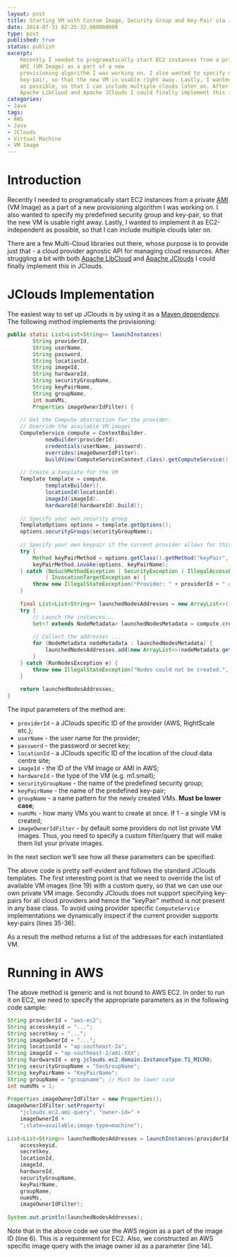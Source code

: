 ```yaml
---
layout: post
title: Starting VM with Custom Image, Security Group and Key-Pair via JClouds
date: 2014-07-31 02:25:32.000000000
type: post
published: true
status: publish
excerpt: 
    Recently I needed to programatically start EC2 instances from a private 
    AMI (VM Image) as a part of a new 
    provisioning algorithm I was working on. I also wanted to specify my predefined security group and 
    key-pair, so that the new VM is usable right away. Lastly, I wanted to implement it as EC2-independent 
    as possible, so that I can include multiple clouds later on. After struggling a bit with both 
    Apache LibCloud and Apache JClouds I could finally implement this in JClouds ...
categories:
- Java
tags:
- AWS
- Java
- JClouds
- Virtual Machine
- VM Image
---
```


# Introduction

Recently I needed to programatically start EC2 instances from a private 
[AMI](http://docs.aws.amazon.com/AWSEC2/latest/UserGuide/AMIs.html) (VM Image) as a part of a new 
provisioning algorithm I was working on. I also wanted to specify my predefined security group and 
key-pair, so that the new VM is usable right away. Lastly, I wanted to implement it as EC2-independent 
as possible, so that I can include multiple clouds later on.

There are a few Multi-Cloud libraries out there, whose purpose is to provide just that - a cloud 
provider agnostic API for managing cloud resources. After struggling a bit with both 
[Apache LibCloud](https://libcloud.apache.org/) and 
[Apache JClouds](https://jclouds.apache.org/) I could finally implement this in JClouds.

# JClouds Implementation

The easiest way to set up JClouds is by using it as a 
[Maven dependency](https://jclouds.apache.org/start/install/). 
The following method implements the provisioning:

```java
public static List<List<String>> launchInstances(
        String providerId,
        String userName,
        String password,
        String locationId,
        String imageId,
        String hardwareId,
        String securityGroupName,
        String keyPairName,
        String groupName,
        int numVMs,
        Properties imageOwnerIdFilter) {
 
    // Get the Compute abstraction for the provider.
    // Override the available VM images
    ComputeService compute = ContextBuilder.
            newBuilder(providerId).
            credentials(userName, password).
            overrides(imageOwnerIdFilter).
            buildView(ComputeServiceContext.class).getComputeService();
 
    // Create a template for the VM
    Template template = compute.
            templateBuilder().
            locationId(locationId).
            imageId(imageId).
            hardwareId(hardwareId).build();
 
    // Specify your own security group
    TemplateOptions options = template.getOptions();
    options.securityGroups(securityGroupName);
 
    // Specify your own keypair if the current provider allows for this
    try {
        Method keyPairMethod = options.getClass().getMethod("keyPair", String.class);
        keyPairMethod.invoke(options, keyPairName);
    } catch (NoSuchMethodException | SecurityException | IllegalAccessException | IllegalArgumentException
            | InvocationTargetException e) {
        throw new IllegalStateException("Provider: " + providerId + " does not support specifying key-pairs.", e);
    }
 
    final List<List<String>> launchedNodesAddresses = new ArrayList<>();
    try {
        // Launch the instances...
        Set<? extends NodeMetadata> launchedNodesMetadata = compute.createNodesInGroup(groupName, numVMs, template);
 
        // Collect the addresses ...
        for (NodeMetadata nodeMetadata : launchedNodesMetadata) {
            launchedNodesAddresses.add(new ArrayList<>(nodeMetadata.getPublicAddresses()));
        }
    } catch (RunNodesException e) {
        throw new IllegalStateException("Nodes could not be created.", e);
    }
 
    return launchedNodesAddresses;
}
```

The input parameters of the method are:

*   `providerId` - a JClouds specific ID of the provider (AWS, RightScale etc.);
*   `userName` - the user name for the provider;
*   `password` - the password or secret key;
*   `locationId` - a JClouds specific ID of the location of the cloud data centre site;
*   `imageId` - the ID of the VM Image or AMI in AWS;
*   `hardwareId` - the type of the VM (e.g. m1.small);
*   `securityGroupName` - the name of the predefined security group;
*   `keyPairName` - the name of the predefined key-pair;
*   `groupName` - a name pattern for the newly created VMs. **Must be lower case**;
*   `numVMs` - how many VMs you want to create at once. If 1 - a single VM is created;
*   `imageOwnerIdFilter` - by default some providers do not list private VM images. Thus, you need to specify a custom filter/query that will make them list your private images.

In the next section we'll see how all these parameters can be specified.

The above code is pretty self-evident and follows the standard JClouds templates. 
The first interesting point is that we need to override the list of available VM images 
(line 19) with a custom query, so that we can use our own private VM image. 
Secondly JClouds does not support specifying key-pairs for all cloud providers and hence the 
"keyPair" method is not present in any base class. To avoid using provider specific `ComputeService` 
implementations we dynamically inspect if the current provider supports key-pairs (lines 35-36).

As a result the method returns a list of the addresses for each instantiated VM.

# Running in AWS

The above method is generic and is not bound to AWS EC2. 
In order to run it on EC2, we need to specify the appropriate parameters as in the following code sample:

```java
String providerId = "aws-ec2";
String accesskeyid = "...";
String secretkey = "...";
String imageOwnerId = "...";
String locationId = "ap-southeast-2a";
String imageId = "ap-southeast-2/ami-XXX";
String hardwareId = org.jclouds.ec2.domain.InstanceType.T1_MICRO;
String securityGroupName = "SecGroupName";
String keyPairName = "KeyPairName";
String groupName = "groupname"; // Must be lower case
int numVMs = 1;
 
Properties imageOwnerIdFilter = new Properties();
imageOwnerIdFilter.setProperty(
    "jclouds.ec2.ami-query", "owner-id=" +
    imageOwnerId +
    ";state=available;image-type=machine");
 
List<List<String>> launchedNodesAddresses = launchInstances(providerId,
    accesskeyid,
    secretkey,
    locationId,
    imageId,
    hardwareId,
    securityGroupName,
    keyPairName,
    groupName,
    numVMs,
    imageOwnerIdFilter);
 
System.out.println(launchedNodesAddresses);
```

Note that in the above code we use the AWS region as a part of the image ID (line 6). 
This is a requirement for EC2. Also, we constructed an AWS specific image query with 
the image owner id as a parameter (line 14).
